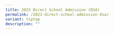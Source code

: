 ```yaml
---
title: 2023 Direct School Admission (DSA)
permalink: /2023-direct-school-admission-dsa/
variant: tiptap
description: ""
---
```

<p></p>